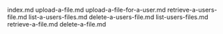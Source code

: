 index.md
upload-a-file.md
upload-a-file-for-a-user.md
retrieve-a-users-file.md
list-a-users-files.md
delete-a-users-file.md
list-users-files.md
retrieve-a-file.md
delete-a-file.md